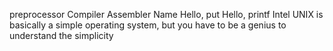 preprocessor
Compiler
Assembler
Name
Hello, put
Hello, printf
Intel
UNIX is basically a simple operating system, but you have to be a genius to understand the simplicity
